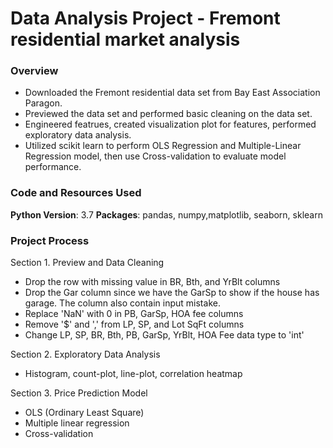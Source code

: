 # Data Analysis Project - Fremont residential market analysis
### Overview
- Downloaded the Fremont residential data set from Bay East Association Paragon.
- Previewed the data set and performed basic cleaning on the data set.
- Engineered featrues, created visualization plot for features, performed exploratory data analysis.
- Utilized scikit learn to perform OLS Regression and Multiple-Linear Regression model, then use Cross-validation to evaluate model performance.

### Code and Resources Used
**Python Version**: 3.7
**Packages**: pandas, numpy,matplotlib, seaborn, sklearn

### Project Process
Section 1. Preview and Data Cleaning
  - Drop the row with missing value in BR, Bth, and YrBlt columns
  - Drop the Gar column since we have the GarSp to show if the house has garage. The column also contain input mistake.
  - Replace 'NaN' with 0 in PB, GarSp, HOA fee columns
  - Remove '$' and ',' from LP, SP, and Lot SqFt columns
  - Change LP, SP, BR, Bth, PB, GarSp, YrBlt, HOA Fee data type to 'int'

Section 2. Exploratory Data Analysis
  - Histogram, count-plot, line-plot, correlation heatmap

Section 3. Price Prediction Model
  - OLS (Ordinary Least Square)
  - Multiple linear regression
  - Cross-validation
